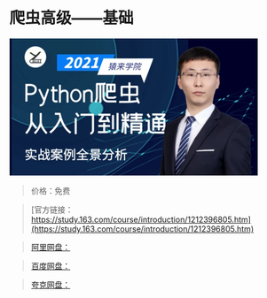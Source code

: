 # 爬虫高级——基础

![img](../../../assets/study163/free/f344f59c54164192b4ecbf9e1484fa58.png)

> 价格：免费

> [官方链接：https://study.163.com/course/introduction/1212396805.htm](https://study.163.com/course/introduction/1212396805.htm)

> [阿里网盘：]()

> [百度网盘：]()

> [夸克网盘：]()
